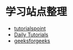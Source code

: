# 学习站点整理

+ [tutorialspoint](https://www.tutorialspoint.com/index.htm)
+ [Daily Tutorials](http://www.mydailytutorials.com/)
+ [geeksforgeeks](https://www.geeksforgeeks.org/)
